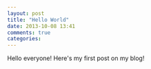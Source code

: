```yaml
---
layout: post
title: "Hello World"
date: 2013-10-08 13:41
comments: true
categories: 
---
```


Hello everyone! Here's my first post on my blog!
